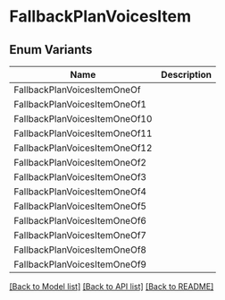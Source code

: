 # FallbackPlanVoicesItem

## Enum Variants

| Name | Description |
|---- | -----|
| FallbackPlanVoicesItemOneOf |  |
| FallbackPlanVoicesItemOneOf1 |  |
| FallbackPlanVoicesItemOneOf10 |  |
| FallbackPlanVoicesItemOneOf11 |  |
| FallbackPlanVoicesItemOneOf12 |  |
| FallbackPlanVoicesItemOneOf2 |  |
| FallbackPlanVoicesItemOneOf3 |  |
| FallbackPlanVoicesItemOneOf4 |  |
| FallbackPlanVoicesItemOneOf5 |  |
| FallbackPlanVoicesItemOneOf6 |  |
| FallbackPlanVoicesItemOneOf7 |  |
| FallbackPlanVoicesItemOneOf8 |  |
| FallbackPlanVoicesItemOneOf9 |  |

[[Back to Model list]](../README.md#documentation-for-models) [[Back to API list]](../README.md#documentation-for-api-endpoints) [[Back to README]](../README.md)


